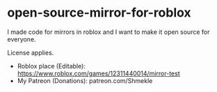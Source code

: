 # open-source-mirror-for-roblox
I made code for mirrors in roblox and I want to make it open source for everyone.

License applies.

- Roblox place (Editable): https://www.roblox.com/games/12311440014/mirror-test
- My Patreon (Donations): patreon.com/Shmekle

